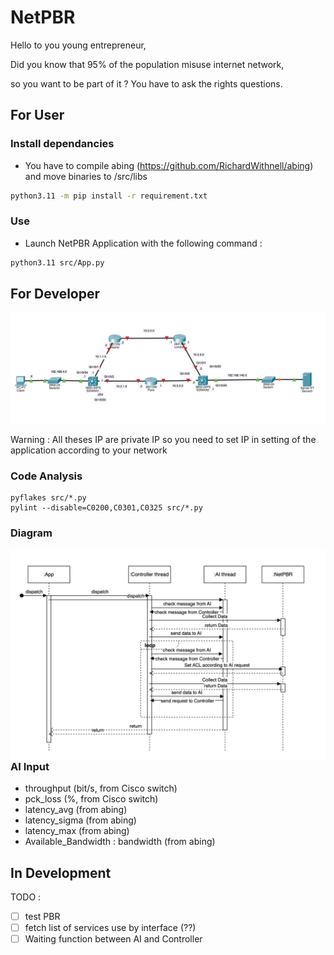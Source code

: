 # NetPBR

Hello to you young entrepreneur,

Did you know that 95% of the population misuse internet network,

so you want to be part of it ? You have to ask the rights questions.

## For User
### Install dependancies
- You have to compile abing (https://github.com/RichardWithnell/abing) and move binaries to /src/libs
```sh
python3.11 -m pip install -r requirement.txt
```

### Use
- Launch NetPBR Application with the following command :

```sh
python3.11 src/App.py
```

## For Developer

![Réseaux](resources/Network2.png)

Warning : All theses IP are private IP so you need to set IP in setting of the application according to your network

### Code Analysis

    pyflakes src/*.py
    pylint --disable=C0200,C0301,C0325 src/*.py


### Diagram
<img src="resources/Diag-Sequence.png"
     alt="Sequence diagram"
     style="float: left; margin-right: 10px;" />

### AI Input

- throughput (bit/s, from Cisco switch)
- pck_loss (%, from Cisco switch)
- latency_avg (from abing)
- latency_sigma (from abing)
- latency_max (from abing)
- Available_Bandwidth : bandwidth (from abing)

## In Development
TODO :
 - [ ] test PBR
 - [ ] fetch list of services use by interface (??)
 - [ ] Waiting function between AI and Controller